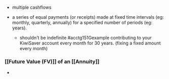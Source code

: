 - multiple cashflows

- a series of equal payments (or receipts) made at fixed time intervals (eg: monthly, quarterly, annually) for a specified number of periods (eg: years).
	- shouldn't be indefinite
#acctg151Gexample contributing to your KiwiSaver account every month for 30 years. (fixing a fixed amount every month)

### [[Future Value (FV)]] of an [[Annuity]]
- 
